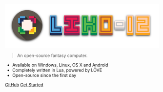![LIKO-12's Logo](_media/Header_Logo.png)

> An open-source fantasy computer.

* Available on Windows, Linux, OS X and Android
* Completely written in Lua, powered by LÖVE
* Open-source since the first day

[GitHub](https://github.com/RamiLego4Game/LIKO-12)
[Get Started](Get_Started.md)